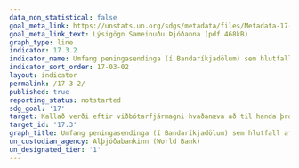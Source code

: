 ```yaml
---
data_non_statistical: false
goal_meta_link: https://unstats.un.org/sdgs/metadata/files/Metadata-17-03-02.pdf
goal_meta_link_text: Lýsigögn Sameinuðu Þjóðanna (pdf 468kB)
graph_type: line
indicator: 17.3.2
indicator_name: Umfang peningasendinga (í Bandaríkjadölum) sem hlutfall af vergri heildarlandsframleiðslu.
indicator_sort_order: 17-03-02
layout: indicator
permalink: /17-3-2/
published: true
reporting_status: notstarted
sdg_goal: '17'
target: Kallað verði eftir viðbótarfjármagni hvaðanæva að til handa þróunarlöndum.
target_id: '17.3'
graph_title: Umfang peningasendinga (í Bandaríkjadölum) sem hlutfall af vergri heildarlandsframleiðslu.
un_custodian_agency: Alþjóðabankinn (World Bank)
un_designated_tier: '1'
---
```

